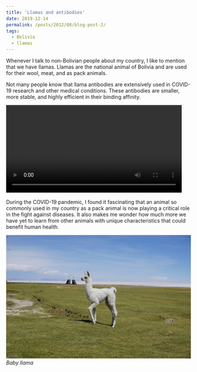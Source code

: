 ```yaml
---
title: 'Llamas and antibodies'
date: 2019-12-14
permalink: /posts/2012/08/blog-post-2/
tags:
  - Bolivia
  - llamas
---
```


Whenever I talk to non-Bolivian people about my country, I like to mention that we have llamas. Llamas are the national animal of Bolivia and are used for their wool, meat, and as pack animals.  

Not many people know that llama antibodies are extensively used in COVID-19 research and other medical conditions. These antibodies are smaller, more stable, and highly efficient in their binding affinity.  

<video width="95%" heigth="95%" controls>
  <source src="/images/VID_20191215_181320.mp4" type="video/mp4">
</video>


During the COVID-19 pandemic, I found it fascinating that an animal so commonly used in my country as a pack animal is now playing a critical role in the fight against diseases. It also makes me wonder how much more we have yet to learn from other animals with unique characteristics that could benefit human health.  

![Llamas in Bolivia](/images/DSC03277.JPG)
*Baby llama*



